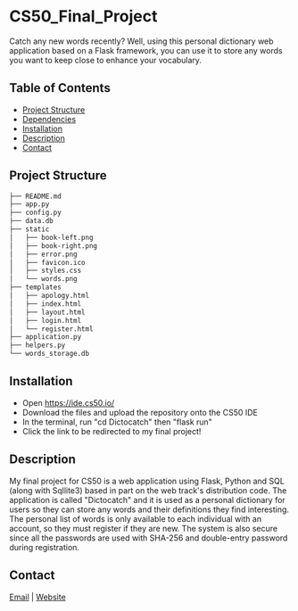 # CS50_Final_Project
Catch any new words recently? Well, using this personal dictionary web application based on
a Flask framework, you can use it to store any words you want to keep close to enhance your vocabulary.


## Table of Contents
- [Project Structure](#project-structure)
- [Dependencies](#dependencies)
- [Installation](#installation)
- [Description](#Description)
- [Contact](#contact)


## Project Structure
  ```sh
  ├── README.md
  ├── app.py
  ├── config.py
  ├── data.db
  ├── static
  │   ├── book-left.png
  │   ├── book-right.png
  │   ├── error.png
  │   ├── favicon.ico
  │   ├── styles.css
  │   └── words.png
  ├── templates
  │   ├── apology.html
  │   ├── index.html
  │   ├── layout.html
  │   ├── login.html
  │   └── register.html
  ├── application.py
  ├── helpers.py
  └── words_storage.db
  ```


## Installation
* Open https://ide.cs50.io/
* Download the files and upload the repository onto the CS50 IDE
* In the terminal, run "cd Dictocatch" then "flask run"
* Click the link to be redirected to my final project!


## Description
My final project for CS50 is a web application using Flask, Python and SQL (along with Sqllite3) based in part on the web track's distribution code. The application is called "Dictocatch" and it is used as a personal dictionary for users so they can store any words and their definitions they find interesting. The personal list of words is only available to each individual with an account, so they must register if they are new. The system is also secure since all the passwords are used with SHA-256 and double-entry password during registration.


## Contact
[Email](mailto:2sagarpatel2@gmail.com) | [Website](https://sagarpatel211.github.io/)
